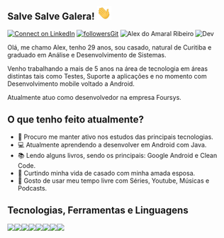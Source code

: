 ## Salve Salve Galera! <img src="https://github.com/alexdoamaral/alexdoamaral/blob/main/hey.gif?raw=true" width="32px">


[![Connect on LinkedIn](https://img.shields.io/badge/--linkedin?label=LinkedIn&logo=LinkedIn&style=social)](https://www.linkedin.com/in/alexdoamaralribeiro/) [![followersGit](https://img.shields.io/github/followers/alexdoamaral?style=social)](https://github.com/alexdoamaral) <img src="https://komarev.com/ghpvc/?username=alexdoamaral&label=Profile%20views&color=0e75b6&style=social" alt="Alex do Amaral Ribeiro" /> ![Dev](https://img.shields.io/badge/Dev-AlexdoAmaral-yellowgreen)

Olá, me chamo Alex, tenho 29 anos, sou casado, natural de Curitiba e graduado em Análise e Desenvolvimento de Sistemas.

Venho trabalhando a mais de 5 anos na área de tecnologia em áreas distintas tais como Testes, Suporte a aplicações e no momento com Desenvolvimento mobile voltado a Android.

Atualmente atuo como desenvolvedor na empresa Foursys.

## O que tenho feito atualmente?

- 👾 Procuro me manter ativo nos estudos das principais tecnologias.
- 💻 Atualmente aprendendo a desenvolver em Android com Java.
- 📚 Lendo alguns livros, sendo os principais: Google Android e Clean Code.
- 👫 Curtindo minha vida de casado com minha amada esposa.
- 🎼 Gosto de usar meu tempo livre com Séries, Youtube, Músicas e Podcasts.

## Tecnologias, Ferramentas e Linguagens 

<code><img width="15%" src="https://www.vectorlogo.zone/logos/visualstudio_code/visualstudio_code-ar21.svg"></code><code><img width="15%" src="https://www.vectorlogo.zone/logos/git-scm/git-scm-ar21.svg"></code><code><img width="15%" src="https://www.vectorlogo.zone/logos/github/github-ar21.svg"></code><code><img width="15%" src="https://www.vectorlogo.zone/logos/java/java-ar21.svg"></code><code><img width="15%" src="https://www.vectorlogo.zone/logos/javascript/javascript-ar21.svg"></code><code><img width="15%" src="https://www.vectorlogo.zone/logos/getbootstrap/getbootstrap-ar21.svg"></code><code><img width="15%" src="https://www.vectorlogo.zone/logos/w3_html5/w3_html5-ar21.svg"></code><code><img width="15%" src="https://www.vectorlogo.zone/logos/android/android-ar21.svg"></code>




